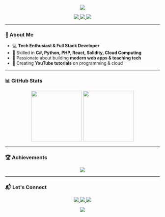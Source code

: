 <!-- Banner -->
<p align="center">
  <img src="https://capsule-render.vercel.app/api?type=waving&color=gradient&height=200&section=header&text=Hi%20I'm%20Alex%20👋&fontSize=50&fontAlignY=35&animation=twinkling&fontColor=fff" />
</p>

<!-- Badges -->
<p align="center">
  <a href="https://github.com/AkubueAleander">
    <img src="https://img.shields.io/badge/GitHub-Follow-blue?style=for-the-badge&logo=github" />
  </a>
  <a href="https://www.linkedin.com/in/yourlinkedin">
    <img src="https://img.shields.io/badge/LinkedIn-Connect-blue?style=for-the-badge&logo=linkedin" />
  </a>
  <a href="mailto:your.email@example.com">
    <img src="https://img.shields.io/badge/Email-Me-red?style=for-the-badge&logo=gmail" />
  </a>
</p>

---

### 🌟 About Me
- 💻 **Tech Enthusiast & Full Stack Developer**
- 🚀 Skilled in **C#, Python, PHP, React, Solidity, Cloud Computing**
- 🎯 Passionate about building **modern web apps & teaching tech**
- 🎥 Creating **YouTube tutorials** on programming & cloud

---

### 📊 GitHub Stats

<p align="center">
  <img src="https://github-readme-stats.vercel.app/api?username=AkubueAleander&show_icons=true&theme=radical" height="165" />
  <img src="https://github-readme-stats.vercel.app/api/top-langs/?username=AkubueAleander&layout=compact&theme=radical" height="165" />
</p>

---

### 🏆 Achievements
<p align="center">
  <img src="https://github-profile-trophy.vercel.app/?username=AkubueAleander&theme=radical&no-frame=true&margin-w=15" />
</p>

---

### 📬 Let's Connect
<p align="center">
  <a href="https://x.com/AkubueAlexander">
    <img src="https://img.shields.io/badge/Twitter-Follow-blue?style=flat-square&logo=twitter" />
  </a>
  <a href="https://www.youtube.com/@akubuealexander">
    <img src="https://img.shields.io/badge/YouTube-Subscribe-red?style=flat-square&logo=youtube" />
  </a>
  <a href="https://www.instagram.com/akubue.alexander/">
    <img src="https://img.shields.io/badge/Instagram-Follow-purple?style=flat-square&logo=instagram" />
  </a>
</p>

<!-- Footer Banner -->
<p align="center">
  <img src="https://capsule-render.vercel.app/api?type=waving&color=gradient&height=120&section=footer" />
</p>
